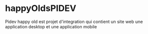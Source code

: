 # happyOldsPIDEV
Pidev happy old est projet d'integration qui contient un site web une application desktop et une application mobile
